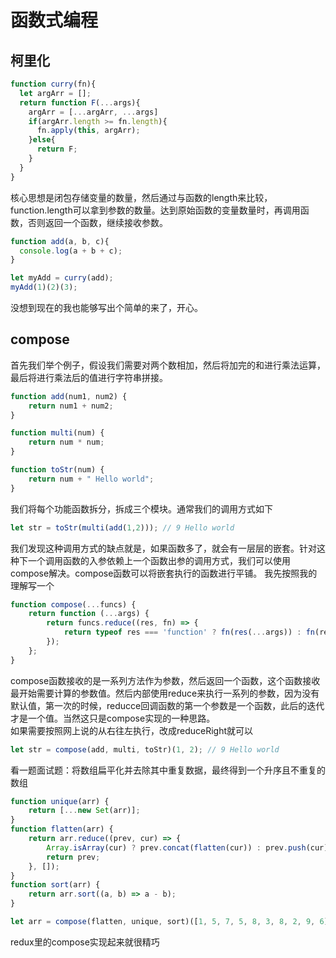 # 函数式编程

## 柯里化
``` javascript
function curry(fn){
  let argArr = [];
  return function F(...args){
    argArr = [...argArr, ...args]
    if(argArr.length >= fn.length){
      fn.apply(this, argArr);
    }else{
      return F;
    }
  }
}
```
核心思想是闭包存储变量的数量，然后通过与函数的length来比较，function.length可以拿到参数的数量。达到原始函数的变量数量时，再调用函数，否则返回一个函数，继续接收参数。

``` javascript
function add(a, b, c){
  console.log(a + b + c);
}

let myAdd = curry(add);
myAdd(1)(2)(3);
```
没想到现在的我也能够写出个简单的来了，开心。

## compose

首先我们举个例子，假设我们需要对两个数相加，然后将加完的和进行乘法运算，最后将进行乘法后的值进行字符串拼接。
``` javascript
function add(num1, num2) {
    return num1 + num2;
}

function multi(num) {
    return num * num;
}

function toStr(num) {
    return num + " Hello world";
}
```
我们将每个功能函数拆分，拆成三个模块。通常我们的调用方式如下
``` javascript
let str = toStr(multi(add(1,2))); // 9 Hello world
```
我们发现这种调用方式的缺点就是，如果函数多了，就会有一层层的嵌套。针对这种下一个调用函数的入参依赖上一个函数出参的调用方式，我们可以使用compose解决。compose函数可以将嵌套执行的函数进行平铺。
我先按照我的理解写一个
``` javascript
function compose(...funcs) {
    return function (...args) {
        return funcs.reduce((res, fn) => {
            return typeof res === 'function' ? fn(res(...args)) : fn(res)
        });
    };
}
```
compose函数接收的是一系列方法作为参数，然后返回一个函数，这个函数接收最开始需要计算的参数值。然后内部使用reduce来执行一系列的参数，因为没有默认值，第一次的时候，reducce回调函数的第一个参数是一个函数，此后的迭代才是一个值。当然这只是compose实现的一种思路。  
如果需要按照网上说的从右往左执行，改成reduceRight就可以

``` javascript
let str = compose(add, multi, toStr)(1, 2); // 9 Hello world
```

看一题面试题：将数组扁平化并去除其中重复数据，最终得到一个升序且不重复的数组
``` javascript
function unique(arr) {
    return [...new Set(arr)];
}
function flatten(arr) {
    return arr.reduce((prev, cur) => {
        Array.isArray(cur) ? prev.concat(flatten(cur)) : prev.push(cur);
        return prev;
    }, []);
}
function sort(arr) {
    return arr.sort((a, b) => a - b);
}

let arr = compose(flatten, unique, sort)([1, 5, 7, 5, 8, 3, 8, 2, 9, 6]);
```

redux里的compose实现起来就很精巧
``` javascript
```

